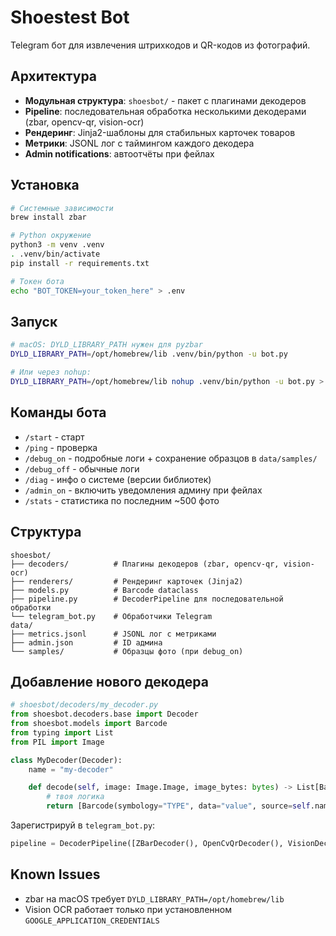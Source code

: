 # Shoestest Bot

Telegram бот для извлечения штрихкодов и QR-кодов из фотографий.

## Архитектура

- **Модульная структура**: `shoesbot/` - пакет с плагинами декодеров
- **Pipeline**: последовательная обработка несколькими декодерами (zbar, opencv-qr, vision-ocr)
- **Рендеринг**: Jinja2-шаблоны для стабильных карточек товаров
- **Метрики**: JSONL лог с таймингом каждого декодера
- **Admin notifications**: автоотчёты при фейлах

## Установка

```bash
# Системные зависимости
brew install zbar

# Python окружение
python3 -m venv .venv
. .venv/bin/activate
pip install -r requirements.txt

# Токен бота
echo "BOT_TOKEN=your_token_here" > .env
```

## Запуск

```bash
# macOS: DYLD_LIBRARY_PATH нужен для pyzbar
DYLD_LIBRARY_PATH=/opt/homebrew/lib .venv/bin/python -u bot.py

# Или через nohup:
DYLD_LIBRARY_PATH=/opt/homebrew/lib nohup .venv/bin/python -u bot.py > bot.log 2>&1 &
```

## Команды бота

- `/start` - старт
- `/ping` - проверка
- `/debug_on` - подробные логи + сохранение образцов в `data/samples/`
- `/debug_off` - обычные логи
- `/diag` - инфо о системе (версии библиотек)
- `/admin_on` - включить уведомления админу при фейлах
- `/stats` - статистика по последним ~500 фото

## Структура

```
shoesbot/
├── decoders/          # Плагины декодеров (zbar, opencv-qr, vision-ocr)
├── renderers/         # Рендеринг карточек (Jinja2)
├── models.py          # Barcode dataclass
├── pipeline.py        # DecoderPipeline для последовательной обработки
└── telegram_bot.py    # Обработчики Telegram
data/
├── metrics.jsonl      # JSONL лог с метриками
├── admin.json         # ID админа
└── samples/           # Образцы фото (при debug_on)
```

## Добавление нового декодера

```python
# shoesbot/decoders/my_decoder.py
from shoesbot.decoders.base import Decoder
from shoesbot.models import Barcode
from typing import List
from PIL import Image

class MyDecoder(Decoder):
    name = "my-decoder"

    def decode(self, image: Image.Image, image_bytes: bytes) -> List[Barcode]:
        # твоя логика
        return [Barcode(symbology="TYPE", data="value", source=self.name)]
```

Зарегистрируй в `telegram_bot.py`:
```python
pipeline = DecoderPipeline([ZBarDecoder(), OpenCvQrDecoder(), VisionDecoder(), MyDecoder()])
```

## Known Issues

- zbar на macOS требует `DYLD_LIBRARY_PATH=/opt/homebrew/lib`
- Vision OCR работает только при установленном `GOOGLE_APPLICATION_CREDENTIALS`

